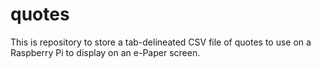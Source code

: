 # quotes

This is repository to store a tab-delineated CSV file of quotes to use on a Raspberry Pi to display on an e-Paper screen.
